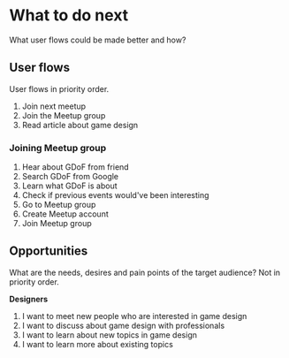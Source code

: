 # What to do next

What user flows could be made better and how?

## User flows

User flows in priority order.

1. Join next meetup
2. Join the Meetup group
3. Read article about game design

### Joining Meetup group

1. Hear about GDoF from friend
2. Search GDoF from Google
3. Learn what GDoF is about
4. Check if previous events would've been interesting
5. Go to Meetup group
6. Create Meetup account
7. Join Meetup group

## Opportunities
What are the needs, desires and pain points of the target audience? Not in priority order.

**Designers**
1. I want to meet new people who are interested in game design
2. I want to discuss about game design with professionals
3. I want to learn about new topics in game design
4. I want to learn more about existing topics
